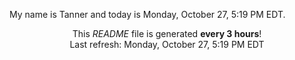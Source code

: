 My name is Tanner and today is Monday, October 27, 5:19 PM EDT.

<p align="center">This <i>README</i> file is generated <b>every 3 hours</b>!</br>Last refresh: Monday, October 27, 5:19 PM EDT<br /></p>
